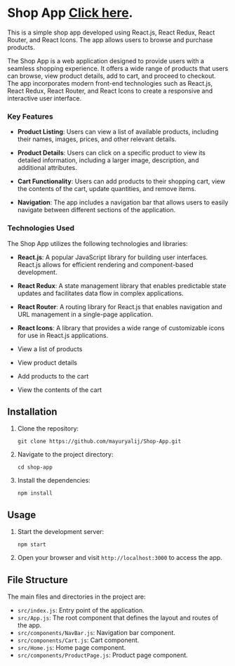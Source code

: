 # Shop App  [Click here](https://my-shop-webdev.netlify.app/).

This is a simple shop app developed using React.js, React Redux, React Router, and React Icons. The app allows users to browse and purchase products.

The Shop App is a web application designed to provide users with a seamless shopping experience. It offers a wide range of products that users can browse, view product details, add to cart, and proceed to checkout. The app incorporates modern front-end technologies such as React.js, React Redux, React Router, and React Icons to create a responsive and interactive user interface.

### Key Features

- **Product Listing**: Users can view a list of available products, including their names, images, prices, and other relevant details.

- **Product Details**: Users can click on a specific product to view its detailed information, including a larger image, description, and additional attributes.

- **Cart Functionality**: Users can add products to their shopping cart, view the contents of the cart, update quantities, and remove items.

- **Navigation**: The app includes a navigation bar that allows users to easily navigate between different sections of the application.

### Technologies Used

The Shop App utilizes the following technologies and libraries:

- **React.js**: A popular JavaScript library for building user interfaces. React.js allows for efficient rendering and component-based development.

- **React Redux**: A state management library that enables predictable state updates and facilitates data flow in complex applications.

- **React Router**: A routing library for React.js that enables navigation and URL management in a single-page application.

- **React Icons**: A library that provides a wide range of customizable icons for use in React.js applications.


- View a list of products
- View product details
- Add products to the cart
- View the contents of the cart

## Installation

1. Clone the repository:
   ```
   git clone https://github.com/mayuryalij/Shop-App.git
   ```
2. Navigate to the project directory:
   ```
   cd shop-app
   ```
3. Install the dependencies:
   ```
   npm install
   ```

## Usage

1. Start the development server:
   ```
   npm start
   ```
2. Open your browser and visit `http://localhost:3000` to access the app.



## File Structure

The main files and directories in the project are:

- `src/index.js`: Entry point of the application.
- `src/App.js`: The root component that defines the layout and routes of the app.
- `src/components/NavBar.js`: Navigation bar component.
- `src/components/Cart.js`: Cart component.
- `src/Home.js`: Home page component.
- `src/components/ProductPage.js`: Product page component.


